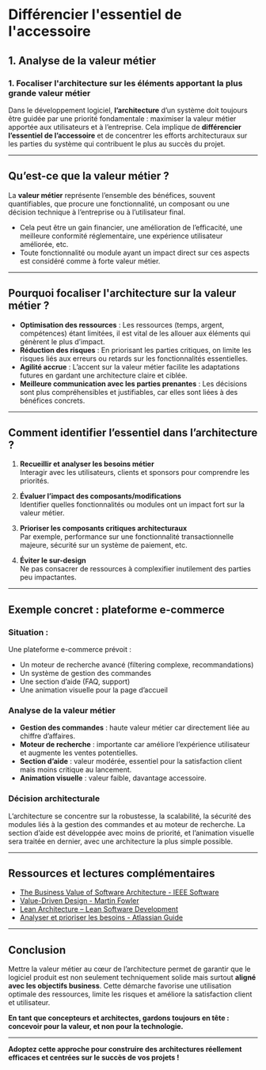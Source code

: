 # Différencier l'essentiel de l'accessoire

## 1. Analyse de la valeur métier

### 1. Focaliser l'architecture sur les éléments apportant la plus grande valeur métier

Dans le développement logiciel, **l’architecture** d’un système doit toujours être guidée par une priorité fondamentale : maximiser la valeur métier apportée aux utilisateurs et à l’entreprise. Cela implique de **différencier l’essentiel de l’accessoire** et de concentrer les efforts architecturaux sur les parties du système qui contribuent le plus au succès du projet.

---

## Qu’est-ce que la valeur métier ?

La **valeur métier** représente l’ensemble des bénéfices, souvent quantifiables, que procure une fonctionnalité, un composant ou une décision technique à l’entreprise ou à l’utilisateur final.

- Cela peut être un gain financier, une amélioration de l’efficacité, une meilleure conformité réglementaire, une expérience utilisateur améliorée, etc.
- Toute fonctionnalité ou module ayant un impact direct sur ces aspects est considéré comme à forte valeur métier.

---

## Pourquoi focaliser l'architecture sur la valeur métier ?

- **Optimisation des ressources** : Les ressources (temps, argent, compétences) étant limitées, il est vital de les allouer aux éléments qui génèrent le plus d’impact.
- **Réduction des risques** : En priorisant les parties critiques, on limite les risques liés aux erreurs ou retards sur les fonctionnalités essentielles.
- **Agilité accrue** : L’accent sur la valeur métier facilite les adaptations futures en gardant une architecture claire et ciblée.
- **Meilleure communication avec les parties prenantes** : Les décisions sont plus compréhensibles et justifiables, car elles sont liées à des bénéfices concrets.

---

## Comment identifier l’essentiel dans l’architecture ?

1. **Recueillir et analyser les besoins métier**  
   Interagir avec les utilisateurs, clients et sponsors pour comprendre les priorités.

2. **Évaluer l’impact des composants/modifications**  
   Identifier quelles fonctionnalités ou modules ont un impact fort sur la valeur métier.

3. **Prioriser les composants critiques architecturaux**  
   Par exemple, performance sur une fonctionnalité transactionnelle majeure, sécurité sur un système de paiement, etc.

4. **Éviter le sur-design**  
   Ne pas consacrer de ressources à complexifier inutilement des parties peu impactantes.

---

## Exemple concret : plateforme e-commerce

### Situation :

Une plateforme e-commerce prévoit :

- Un moteur de recherche avancé (filtering complexe, recommandations)
- Un système de gestion des commandes
- Une section d’aide (FAQ, support)
- Une animation visuelle pour la page d’accueil

### Analyse de la valeur métier

- **Gestion des commandes** : haute valeur métier car directement liée au chiffre d’affaires.
- **Moteur de recherche** : importante car améliore l’expérience utilisateur et augmente les ventes potentielles.
- **Section d’aide** : valeur modérée, essentiel pour la satisfaction client mais moins critique au lancement.
- **Animation visuelle** : valeur faible, davantage accessoire.

### Décision architecturale

L’architecture se concentre sur la robustesse, la scalabilité, la sécurité des modules liés à la gestion des commandes et au moteur de recherche. La section d’aide est développée avec moins de priorité, et l’animation visuelle sera traitée en dernier, avec une architecture la plus simple possible.

---

## Ressources et lectures complémentaires

- [The Business Value of Software Architecture - IEEE Software](https://ieeexplore.ieee.org/document/5270725)  
- [Value-Driven Design - Martin Fowler](https://martinfowler.com/articles/value-driven-design.html)  
- [Lean Architecture – Lean Software Development](https://www.investopedia.com/terms/l/lean-software-development.asp)  
- [Analyser et prioriser les besoins - Atlassian Guide](https://www.atlassian.com/agile/product-management/value-prioritization-techniques)

---

## Conclusion

Mettre la valeur métier au cœur de l’architecture permet de garantir que le logiciel produit est non seulement techniquement solide mais surtout **aligné avec les objectifs business**. Cette démarche favorise une utilisation optimale des ressources, limite les risques et améliore la satisfaction client et utilisateur.

**En tant que concepteurs et architectes, gardons toujours en tête : concevoir pour la valeur, et non pour la technologie.**

---

**Adoptez cette approche pour construire des architectures réellement efficaces et centrées sur le succès de vos projets !**